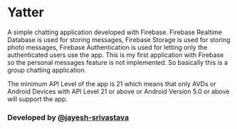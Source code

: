 # Yatter

A simple chatting application developed with Firebase. Firebase Realtime Database is used for storing messages, Firebase Storage is used for storing photo messages, Firebase Authentication is used for letting only the authenticated users use the app. This is my first application with Firebase so the personal messages feature is not implemented. So basically this is a group chatting application.

The minimum API Level of the app is 21 which means that only AVDs or Android Devices with API Level 21 or above or Android Version 5.0 or above will support the app.


### Developed by  [@jayesh-srivastava](https://github.com/jayesh-srivastava)
